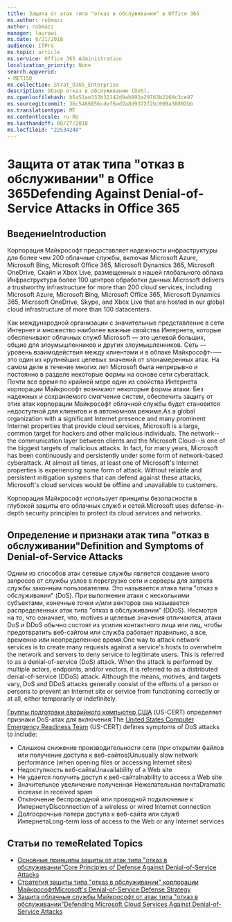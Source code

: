 ```yaml
---
title: Защита от атак типа "отказ в обслуживании" в Office 365
ms.author: robmazz
author: robmazz
manager: laurawi
ms.date: 8/21/2018
audience: ITPro
ms.topic: article
ms.service: Office 365 Administration
localization_priority: None
search.appverid:
- MET150
ms.collection: Strat_O365_Enterprise
description: Обзор отказ в обслуживании (DoS).
ms.openlocfilehash: b5a51ae332b32142d9ab993a29763b2160c3ce97
ms.sourcegitcommit: 36c5466056cdef6ad2a8d9372f2bc009a30892bb
ms.translationtype: MT
ms.contentlocale: ru-RU
ms.lasthandoff: 08/27/2018
ms.locfileid: "22534240"
---
```

# <a name="defending-against-denial-of-service-attacks-in-office-365"></a><span data-ttu-id="d8249-103">Защита от атак типа "отказ в обслуживании" в Office 365</span><span class="sxs-lookup"><span data-stu-id="d8249-103">Defending Against Denial-of-Service Attacks in Office 365</span></span>

## <a name="introduction"></a><span data-ttu-id="d8249-104">Введение</span><span class="sxs-lookup"><span data-stu-id="d8249-104">Introduction</span></span>
<span data-ttu-id="d8249-105">Корпорация Майкрософт предоставляет надежности инфраструктуры для более чем 200 облачные службы, включая Microsoft Azure, Microsoft Bing, Microsoft Office 365, Microsoft Dynamics 365, Microsoft OneDrive, Скайп и Xbox Live, размещенных в нашей глобального облака Инфраструктура более 100 центров обработки данных.</span><span class="sxs-lookup"><span data-stu-id="d8249-105">Microsoft delivers a trustworthy infrastructure for more than 200 cloud services, including Microsoft Azure, Microsoft Bing, Microsoft Office 365, Microsoft Dynamics 365, Microsoft OneDrive, Skype, and Xbox Live that are hosted in our global cloud infrastructure of more than 100 datacenters.</span></span>

<span data-ttu-id="d8249-p101">Как международной организации с значительные представление в сети Интернет и множество наиболее важные свойства Интернета, которые обеспечивают облачных служб Microsoft — это целевой больших, общие для злоумышленников и других злоумышленников. Сеть — уровень взаимодействия между клиентами и в облаке Майкрософт--— это один из крупнейших целевых значений от злонамеренных атак. На самом деле в течение многих лет Microsoft была непрерывно и постоянно в разделе некоторые формы на основе сети cyberattack. Почти все время по крайней мере один из свойства Интернета корпорации Майкрософт возникают некоторые формы атаки. Без надежных и сохраняемого смягчение систем, обеспечить защиту от этих атак корпорации Майкрософт облачной службы будет становится недоступной для клиентов и в автономном режиме.</span><span class="sxs-lookup"><span data-stu-id="d8249-p101">As a global organization with a significant Internet presence and many prominent Internet properties that provide cloud services, Microsoft is a large, common target for hackers and other malicious individuals. The network--the communication layer between clients and the Microsoft Cloud--is one of the biggest targets of malicious attacks. In fact, for many years, Microsoft has been continuously and persistently under some form of network-based cyberattack. At almost all times, at least one of Microsoft's Internet properties is experiencing some form of attack. Without reliable and persistent mitigation systems that can defend against these attacks, Microsoft's cloud services would be offline and unavailable to customers.</span></span>

<span data-ttu-id="d8249-111">Корпорация Майкрософт использует принципы безопасности в глубокой защиты его облачных служб и сетей.</span><span class="sxs-lookup"><span data-stu-id="d8249-111">Microsoft uses defense-in-depth security principles to protect its cloud services and networks.</span></span> 

## <a name="definition-and-symptoms-of-denial-of-service-attacks"></a><span data-ttu-id="d8249-112">Определение и признаки атак типа "отказ в обслуживании"</span><span class="sxs-lookup"><span data-stu-id="d8249-112">Definition and Symptoms of Denial-of-Service Attacks</span></span>
<span data-ttu-id="d8249-p102">Одним из способов атак сетевые службы является создание много запросов от службы узлов в перегрузке сети и серверы для запрета службы законным пользователям. Это называется атака типа "отказ в обслуживании" (DoS). При выполнении атаки с несколькими субъектами, конечные точки и/или векторов она называется распределенных атак типа "отказ в обслуживании" (DDoS). Несмотря на то, что означает, что, motives и целевые значения отличаются, атаки DoS и DDoS обычно состоят из усилия контактного лица или лиц, чтобы предотвратить веб-сайтом или служба работает правильно, а все, временно или неопределенное время.</span><span class="sxs-lookup"><span data-stu-id="d8249-p102">One way to attack network services is to create many requests against a service's hosts to overwhelm the network and servers to deny service to legitimate users. This is referred to as a denial-of-service (DoS) attack. When the attack is performed by multiple actors, endpoints, and/or vectors, it is referred to as a distributed denial-of-service (DDoS) attack. Although the means, motives, and targets vary, DoS and DDoS attacks generally consist of the efforts of a person or persons to prevent an Internet site or service from functioning correctly or at all, either temporarily or indefinitely.</span></span>

<span data-ttu-id="d8249-117">[Группы подготовки аварийного компьютер США](https://www.us-cert.gov/) (US-CERT) определяет признаки DoS-атак для включения:</span><span class="sxs-lookup"><span data-stu-id="d8249-117">The [United States Computer Emergency Readiness Team](https://www.us-cert.gov/) (US-CERT) defines symptoms of DoS attacks to include:</span></span>
- <span data-ttu-id="d8249-118">Слишком снижение производительности сети (при открытии файлов или получение доступа к веб-сайтов)</span><span class="sxs-lookup"><span data-stu-id="d8249-118">Unusually slow network performance (when opening files or accessing Internet sites)</span></span>
- <span data-ttu-id="d8249-119">Недоступность веб-сайта</span><span class="sxs-lookup"><span data-stu-id="d8249-119">Unavailability of a Web site</span></span>
- <span data-ttu-id="d8249-120">Не удается получить доступ к веб-сайта</span><span class="sxs-lookup"><span data-stu-id="d8249-120">Inability to access a Web site</span></span>
- <span data-ttu-id="d8249-121">Значительное увеличение полученная Нежелательная почта</span><span class="sxs-lookup"><span data-stu-id="d8249-121">Dramatic increase in received spam</span></span>
- <span data-ttu-id="d8249-122">Отключение беспроводной или проводной подключение к Интернету</span><span class="sxs-lookup"><span data-stu-id="d8249-122">Disconnection of a wireless or wired Internet connection</span></span>
- <span data-ttu-id="d8249-123">Долгосрочные потери доступа к веб-сайта или служб Интернета</span><span class="sxs-lookup"><span data-stu-id="d8249-123">Long-term loss of access to the Web or any Internet services</span></span>

## <a name="related-topics"></a><span data-ttu-id="d8249-124">Статьи по теме</span><span class="sxs-lookup"><span data-stu-id="d8249-124">Related Topics</span></span>
- [<span data-ttu-id="d8249-125">Основные принципы защиты от атак типа "отказ в обслуживании"</span><span class="sxs-lookup"><span data-stu-id="d8249-125">Core Principles of Defense Against Denial-of-Service Attacks</span></span>](office-365-core-principles-of-defense-against-dos-attacks.md)
- [<span data-ttu-id="d8249-126">Стратегия защиты типа "отказ в обслуживании" корпорации Майкрософт</span><span class="sxs-lookup"><span data-stu-id="d8249-126">Microsoft's Denial-of-Service Defense Strategy</span></span>](office-365-microsoft-dos-defense-strategy.md)
- [<span data-ttu-id="d8249-127">Защита облачные службы Майкрософт от атак типа "отказ в обслуживании"</span><span class="sxs-lookup"><span data-stu-id="d8249-127">Defending Microsoft Cloud Services Against Denial-of-Service Attacks</span></span>](office-365-defending-cloud-services-against-dos-attacks.md)
